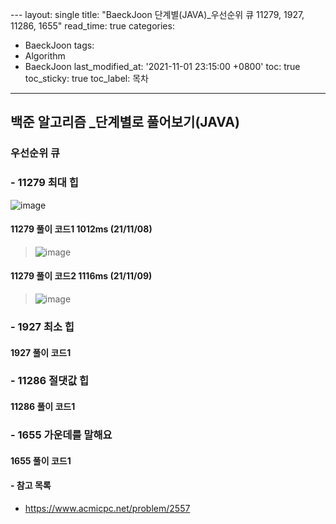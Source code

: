  ﻿---
layout: single
title: "BaeckJoon 단계별(JAVA)_우선순위 큐 11279, 1927, 11286, 1655"
read_time: true
categories:  
 - BaeckJoon 
tags: 
 - Algorithm
 - BaeckJoon 
last_modified_at: '2021-11-01 23:15:00 +0800'
toc: true
toc_sticky: true
toc_label: 목차
---
## 백준 알고리즘 _단계별로 풀어보기(JAVA)
### 우선순위 큐
### - 11279 최대 힙	
![image](https://user-images.githubusercontent.com/66898243/140761800-ef3da888-1109-4a7a-9bbc-bd3fdcca7ff0.png)

#### 11279 풀이 코드1 1012ms (21/11/08)
> ![image](https://user-images.githubusercontent.com/66898243/140761838-bcc0c9a2-1ba0-4c6d-8a09-c75af03f5ebd.png)

#### 11279 풀이 코드2 1116ms (21/11/09)
> ![image](https://user-images.githubusercontent.com/66898243/140917529-309b8e28-bf68-4c1d-9da7-bb70bb08e7a1.png)

### - 1927 최소 힙	

#### 1927 풀이 코드1 
> 

### - 11286 절댓값 힙

#### 11286 풀이 코드1
> 

### - 1655 가운데를 말해요

#### 1655 풀이 코드1
>



#### - 참고 목록
- https://www.acmicpc.net/problem/2557
